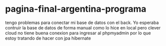 # pagina-final-argentina-programa
tengo problemas para conectar mi base de datos con el back. Yo esperaba contruir la base de datos de forma manual como lo hice en local pero clever cloud no tiene buena conexion para ingresar al phpmyadmin por lo que estoy tratando de hacer con jpa hibernate
